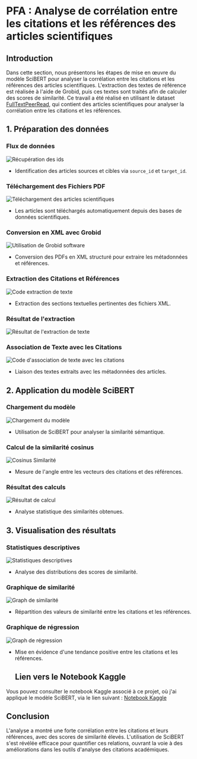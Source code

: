# PFA : Analyse de corrélation entre les citations et les références des articles scientifiques

## Introduction
Dans cette section, nous présentons les étapes de mise en œuvre du modèle SciBERT pour analyser la corrélation entre les citations et les références des articles scientifiques. L'extraction des textes de référence est réalisée à l'aide de Grobid, puis ces textes sont traités afin de calculer des scores de similarité. Ce travail a été réalisé en utilisant le dataset [FullTextPeerRead](https://github.com/TeamLab/bert-gcn-for-paper-citation), qui contient des articles scientifiques pour analyser la corrélation entre les citations et les références.

## 1. Préparation des données
### Flux de données
![Récupération des ids](/images/23.png)
- Identification des articles sources et cibles via `source_id` et `target_id`.

### Téléchargement des Fichiers PDF
![Téléchargement des articles scientifiques](/images/2.1.png)
- Les articles sont téléchargés automatiquement depuis des bases de données scientifiques.

### Conversion en XML avec Grobid
![Utilisation de Grobid software](/images/3.png)
- Conversion des PDFs en XML structuré pour extraire les métadonnées et références.

### Extraction des Citations et Références
![Code extraction de texte](/images/5.png)
- Extraction des sections textuelles pertinentes des fichiers XML.

### Résultat de l'extraction
![Résultat de l'extraction de texte](/images/6.png)

### Association de Texte avec les Citations
![Code d'association de texte avec les citations](/images/7.png)
- Liaison des textes extraits avec les métadonnées des articles.

## 2. Application du modèle SciBERT
### Chargement du modèle
![Chargement du modèle](/images/9.png)
- Utilisation de SciBERT pour analyser la similarité sémantique.

### Calcul de la similarité cosinus
![Cosinus Similarité](/images/10.png)
- Mesure de l'angle entre les vecteurs des citations et des références.

### Résultat des calculs
![Résultat de calcul](/images/13.png)
- Analyse statistique des similarités obtenues.

## 3. Visualisation des résultats
### Statistiques descriptives
![Statistiques descriptives](/images/14.png)
- Analyse des distributions des scores de similarité.

### Graphique de similarité
![Graph de similarité](/images/21.png)
- Répartition des valeurs de similarité entre les citations et les références.

### Graphique de régression
![Graph de régression](/images/22.png)
- Mise en évidence d'une tendance positive entre les citations et les références.

  ## Lien vers le Notebook Kaggle
Vous pouvez consulter le notebook Kaggle associé à ce projet, où j'ai appliqué le modèle SciBERT, via le lien suivant : [Notebook Kaggle](https://www.kaggle.com/code/saadlk/pfav2)


## Conclusion
L'analyse a montré une forte corrélation entre les citations et leurs références, avec des scores de similarité élevés. L'utilisation de SciBERT s'est révélée efficace pour quantifier ces relations, ouvrant la voie à des améliorations dans les outils d'analyse des citations académiques.
